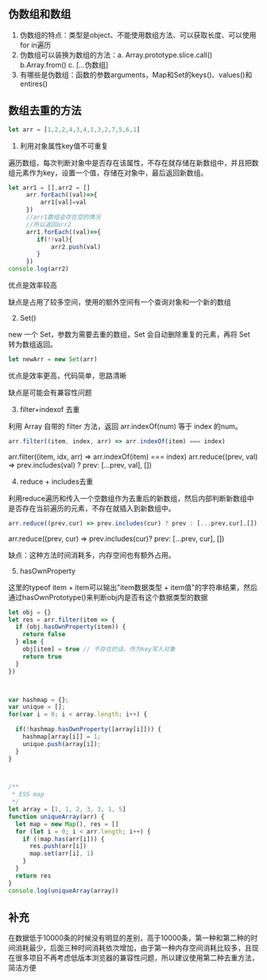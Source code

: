 ## 伪数组和数组

1. 伪数组的特点：类型是object、不能使用数组方法、可以获取长度、可以使用for in遍历 
2. 伪数组可以装换为数组的方法：a. Array.prototype.slice.call() b.Array.from() c. [...伪数组] 
3. 有哪些是伪数组：函数的参数arguments，Map和Set的keys()、values()和entires()


## 数组去重的方法

```javascript
let arr = [1,2,2,4,3,4,1,3,2,7,5,6,1]
```

1. 利用对象属性key值不可重复

遍历数组，每次判断对象中是否存在该属性，不存在就存储在新数组中，并且把数组元素作为key，设置一个值，存储在对象中，最后返回新数组。

```javascript
let arr1 = [],arr2 = []
     arr.forEach((val)=>{
         arr1[val]=val
     })
     //arr1数组会存在空的情况
     //所以返回arr2
     arr1.forEach((val)=>{
        if(!!val){
            arr2.push(val)
        }
     })
console.log(arr2)
```

优点是效率较高

缺点是占用了较多空间，使用的额外空间有一个查询对象和一个新的数组


2. Set()

new 一个 Set，参数为需要去重的数组，Set 会自动删除重复的元素，再将 Set 转为数组返回。
```javascript
let newArr = new Set(arr)
```

优点是效率更高，代码简单，思路清晰

缺点是可能会有兼容性问题

3. filter+indexof 去重

利用 Array 自带的 filter 方法，返回 arr.indexOf(num) 等于 index 的num。
```javascript
arr.filter((item, index, arr) => arr.indexOf(item) === index)
```
arr.filter((item, idx, arr) => arr.indexOf(item) === index)
arr.reduce((prev, val) => prev.includes(val) ? prev: [...prev, val], [])

4. reduce + includes去重

利用reduce遍历和传入一个空数组作为去重后的新数组，然后内部判断新数组中是否存在当前遍历的元素，不存在就插入到新数组中。
```javascript
arr.reduce((prev,cur) => prev.includes(cur) ? prev : [...prev,cur],[]);
```
arr.reduce((prev, cur) => prev.includes(cur)? prev: [...prev, cur], [])

缺点：这种方法时间消耗多，内存空间也有额外占用。

5. hasOwnProperty

这里的typeof item + item可以输出"item数据类型 + item值"的字符串结果，然后通过hasOwnPrototype()来判断obj内是否有这个数据类型的数据
```javascript
let obj = {}
let res = arr.filter(item => {
  if (obj.hasOwnProperty(item)) {
    return false
  } else {
    obj[item] = true // 不存在的话，作为key写入对象
    return true
  }
})



var hashmap = {};
var unique = [];
for(var i = 0; i < array.length; i++) {
  
  if(!hashmap.hasOwnProperty([array[i]])) {
    hashmap[array[i]] = 1;
    unique.push(array[i]);
  }
}



/**
 * ES5 map
 */
let array = [1, 1, 2, 3, 3, 1, 5]
function uniqueArray(arr) {
  let map = new Map(), res = []
  for (let i = 0; i < arr.length; i++) {
    if (!map.has(arr[i])) {
      res.push(arr[i])
      map.set(arr[i], 1)
    }
  }
  return res
}
console.log(uniqueArray(array))
```

## 补充

在数据低于10000条的时候没有明显的差别，高于10000条，第一种和第二种的时间消耗最少，后面三种时间消耗依次增加，由于第一种内存空间消耗比较多，且现在很多项目不再考虑低版本浏览器的兼容性问题，所以建议使用第二种去重方法，简洁方便